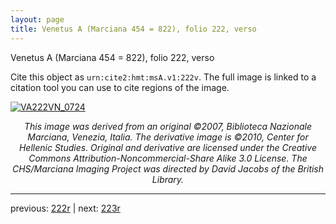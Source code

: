 ```yaml
---
layout: page
title: Venetus A (Marciana 454 = 822), folio 222, verso
---
```


Venetus A (Marciana 454 = 822), folio 222, verso

Cite this object as `urn:cite2:hmt:msA.v1:222v`.  The full image is linked to a citation tool you can use to cite regions of the image.

[![VA222VN_0724](http://www.homermultitext.org/iipsrv?IIIF=/project/homer/pyramidal/deepzoom/hmt/vaimg/2017a/VA222VN_0724.tif/full/800,/0/default.jpg)](http://www.homermultitext.org/ict2/?urn=urn:cite2:hmt:vaimg.2017a:VA222VN_0724) 

<p style="text-align: center; font-style: italic;">This image was derived from an original ©2007, Biblioteca Nazionale Marciana, Venezia, Italia. The derivative image is ©2010, Center for Hellenic Studies. Original and derivative are licensed under the Creative Commons Attribution-Noncommercial-Share Alike 3.0 License. The CHS/Marciana Imaging Project was directed by David Jacobs of the British Library.</p>

---

previous: [222r](../222r/) | next: [223r](../223r/)